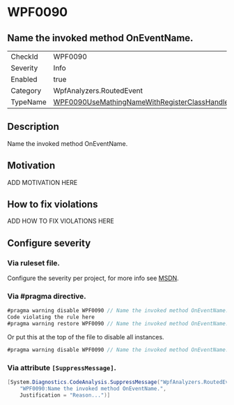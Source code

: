 # WPF0090
## Name the invoked method OnEventName.

<!-- start generated table -->
<table>
<tr>
  <td>CheckId</td>
  <td>WPF0090</td>
</tr>
<tr>
  <td>Severity</td>
  <td>Info</td>
</tr>
<tr>
  <td>Enabled</td>
  <td>true</td>
</tr>
<tr>
  <td>Category</td>
  <td>WpfAnalyzers.RoutedEvent</td>
</tr>
<tr>
  <td>TypeName</td>
  <td><a href="https://github.com/DotNetAnalyzers/WpfAnalyzers/blob/master/WpfAnalyzers.Analyzers/WPF0090UseMathingNameWithRegisterClassHandler.cs">WPF0090UseMathingNameWithRegisterClassHandler</a></td>
</tr>
</table>
<!-- end generated table -->

## Description

Name the invoked method OnEventName.

## Motivation

ADD MOTIVATION HERE

## How to fix violations

ADD HOW TO FIX VIOLATIONS HERE

<!-- start generated config severity -->
## Configure severity

### Via ruleset file.

Configure the severity per project, for more info see [MSDN](https://msdn.microsoft.com/en-us/library/dd264949.aspx).

### Via #pragma directive.
```C#
#pragma warning disable WPF0090 // Name the invoked method OnEventName.
Code violating the rule here
#pragma warning restore WPF0090 // Name the invoked method OnEventName.
```

Or put this at the top of the file to disable all instances.
```C#
#pragma warning disable WPF0090 // Name the invoked method OnEventName.
```

### Via attribute `[SuppressMessage]`.

```C#
[System.Diagnostics.CodeAnalysis.SuppressMessage("WpfAnalyzers.RoutedEvent", 
    "WPF0090:Name the invoked method OnEventName.", 
    Justification = "Reason...")]
```
<!-- end generated config severity -->